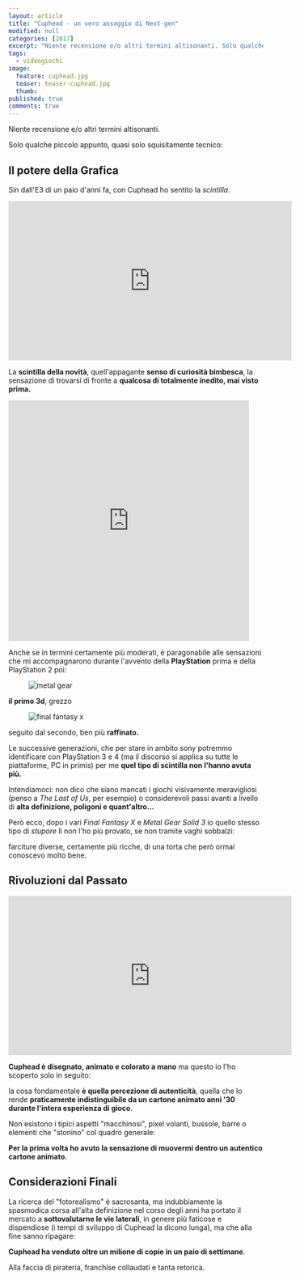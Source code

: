 ```yaml
---
layout: article
title: "Cuphead - un vero assaggio di Next-gen"
modified: null
categories: [2017]
excerpt: "Niente recensione e/o altri termini altisonanti. Solo qualche piccolo appunto, quasi solo squisitamente tecnico..."
tags:
  - videogiochi
image: 
  feature: cuphead.jpg
  teaser: teaser-cuphead.jpg
  thumb: 
published: true
comments: true
---
```


Niente recensione e/o altri termini altisonanti.

Solo qualche piccolo appunto, quasi solo squisitamente tecnico:

## Il potere della Grafica

Sin dall'E3 di un paio d'anni fa, con Cuphead ho sentito la _scintilla_.

<iframe width="560" height="315" src="https://www.youtube.com/embed/4TjUPXAn2Rg" frameborder="0" allowfullscreen></iframe>

La **scintilla della novità**, quell'appagante **senso di curiosità bimbesca**, la sensazione di trovarsi di fronte a **qualcosa di totalmente inedito, mai visto prima.**

<iframe src="https://www.facebook.com/plugins/video.php?href=https%3A%2F%2Fwww.facebook.com%2FGameSpot%2Fvideos%2F10159589981865436%2F&show_text=0&width=476" width="476" height="476" style="border:none;overflow:hidden" scrolling="no" frameborder="0" allowTransparency="true" allowFullScreen="true"></iframe>

Anche se in termini certamente più moderati, è paragonabile alle sensazioni che mi accompagnarono durante l'avvento della **PlayStation** prima e della PlayStation 2 poi: 

<figure>
	<img src='https://upload.wikimedia.org/wikipedia/en/2/25/MGS_screen_psx.jpg' alt='metal gear'>
</figure>

**il primo 3d**, grezzo 

<figure>
	<img src='https://dvsgaming.org/wp-content/uploads/2017/09/150559-Final_Fantasy_X_USA-9.jpg' alt='final fantasy x'>
</figure>

seguito dal secondo, ben più **raffinato.**

Le successive generazioni, che per stare in ambito sony potremmo identificare con PlayStation 3 e 4 (ma il discorso si applica su tutte le piattaforme, PC in primis) per me **quel tipo di scintilla non l'hanno avuta più.**

Intendiamoci: non dico che siano mancati i giochi visivamente meravigliosi (penso a _The Last of Us_, per esempio) o considerevoli passi avanti a livello di **alta definizione, poligoni e quant'altro...**

Però ecco, dopo i vari _Final Fantasy X_ e _Metal Gear Solid 3_ io quello stesso tipo di _stupore_ lì non l'ho più provato, se non tramite vaghi sobbalzi: 

farciture diverse, certamente più ricche, di una torta che però ormai conoscevo molto bene.

## Rivoluzioni dal Passato 

<iframe width="560" height="315" src="https://www.youtube.com/embed/RmGb-jU3uVQ" frameborder="0" allowfullscreen></iframe>

**Cuphead è disegnato, animato e colorato a mano** ma questo io l'ho scoperto solo in seguito: 

la cosa fondamentale **è quella percezione di autenticità**, quella che lo rende **praticamente indistinguibile da un cartone animato anni '30 durante l'intera esperienza di gioco**.

Non esistono i tipici aspetti "macchinosi", pixel volanti, bussole, barre o elementi che "stonino" col quadro generale: 

**Per la prima volta ho avuto la sensazione di muovermi dentro un autentico cartone animato.**

## Considerazioni Finali

La ricerca del "fotorealismo" è sacrosanta, ma indubbiamente la spasmodica corsa all'alta definizione nel corso degli anni ha portato il mercato a **sottovalutarne le vie laterali**, in genere più faticose e dispendiose (i tempi di sviluppo di Cuphead la dicono lunga), ma che alla fine sanno ripagare:

**Cuphead ha venduto oltre un milione di copie in un paio di settimane**.

Alla faccia di pirateria, franchise collaudati e tanta retorica.